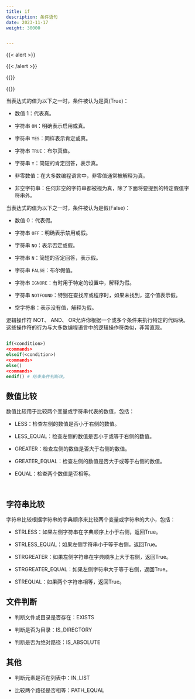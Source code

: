 ```yaml
---
title: if
description: 条件语句
date: 2023-11-17
weight: 30000


---
```

<style>
th, td {
  border: 1px solid rgb(190, 190, 190);
}
</style>
{{< alert >}}



{{< /alert >}}


{{<alert>}}

{{</alert>}}

当表达式的值为以下之一时，条件被认为是真(True)：

- 数值 1：代表真。

- 字符串 `ON`：明确表示启用或真。

- 字符串 `YES`：同样表示肯定或真。

- 字符串 `TRUE`：布尔真值。

- 字符串 `Y`：简短的肯定回答，表示真。

- 非零数值：在大多数编程语言中，非零值通常被解释为真。

- 非空字符串：任何非空的字符串都被视为真，除了下面将要提到的特定假值字符串外。

当表达式的值为以下之一时，条件被认为是假(False)：

- 数值 0：代表假。

- 字符串 `OFF`：明确表示禁用或假。

- 字符串 `NO`：表示否定或假。

- 字符串 `N`：简短的否定回答，表示假。

- 字符串 `FALSE`：布尔假值。

- 字符串 `IGNORE`：有时用于特定的设置中，解释为假。

- 字符串 `NOTFOUND`：特别在查找库或程序时，如果未找到，这个值表示假。

- 空字符串：表示没有值，解释为假。

逻辑操作符 NOT、 AND、 OR允许你根据一个或多个条件来执行特定的代码块。这些操作符的行为与大多数编程语言中的逻辑操作符类似，非常直观。

```cmake

if(<condition>)
<commands>
elseif(<condition>)
<commands>
else()
<commands>
endif() # 结束条件判断块。
```




## 数值比较
数值比较用于比较两个变量或字符串代表的数值，包括：

- LESS：检查左侧的数值是否小于右侧的数值。

- LESS_EQUAL：检查左侧的数值是否小于或等于右侧的数值。

- GREATER：检查左侧的数值是否大于右侧的数值。

- GREATER_EQUAL：检查左侧的数值是否大于或等于右侧的数值。

- EQUAL：检查两个数值是否相等。

```cmake



```

## 字符串比较
字符串比较根据字符串的字典顺序来比较两个变量或字符串的大小，包括：

- STRLESS：如果左侧字符串在字典顺序上小于右侧，返回True。

- STRLESS_EQUAL：如果左侧字符串小于等于右侧，返回True。

- STRGREATER：如果左侧字符串在字典顺序上大于右侧，返回True。

- STRGREATER_EQUAL：如果左侧字符串大于等于右侧，返回True。

- STREQUAL：如果两个字符串相等，返回True。








## 文件判断


- 判断文件或目录是否存在：EXISTS

- 判断是否为目录：IS_DIRECTORY

- 判断是否为绝对路径：IS_ABSOLUTE



## 其他

- 判断元素是否在列表中：IN_LIST

- 比较两个路径是否相等：PATH_EQUAL








